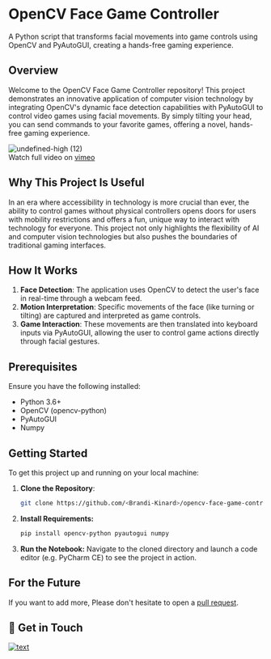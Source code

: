 # OpenCV Face Game Controller
A Python script that transforms facial movements into game controls using OpenCV and PyAutoGUI, creating a hands-free gaming experience.

## Overview
Welcome to the OpenCV Face Game Controller repository! This project demonstrates an innovative application of computer vision technology by integrating OpenCV's dynamic face detection capabilities with PyAutoGUI to control video games using facial movements. By simply tilting your head, you can send commands to your favorite games, offering a novel, hands-free gaming experience.

![undefined-high (12)](https://github.com/Brandi-Kinard/opencv-face-game-controller/assets/52756042/9571bfed-c2df-4322-a4e8-a2c9ffbbd0ce)
<br /> Watch full video on [vimeo](https://vimeo.com/946061259?share=copy)

## Why This Project Is Useful
In an era where accessibility in technology is more crucial than ever, the ability to control games without physical controllers opens doors for users with mobility restrictions and offers a fun, unique way to interact with technology for everyone. This project not only highlights the flexibility of AI and computer vision technologies but also pushes the boundaries of traditional gaming interfaces.

## How It Works
1. **Face Detection**: The application uses OpenCV to detect the user's face in real-time through a webcam feed.
2. **Motion Interpretation**: Specific movements of the face (like turning or tilting) are captured and interpreted as game controls.
3. **Game Interaction**: These movements are then translated into keyboard inputs via PyAutoGUI, allowing the user to control game actions directly through facial gestures.

## Prerequisites
Ensure you have the following installed:

- Python 3.6+
- OpenCV (opencv-python)
- PyAutoGUI
- Numpy

## Getting Started
To get this project up and running on your local machine:

1. **Clone the Repository**:
   ```bash
   git clone https://github.com/<Brandi-Kinard>/opencv-face-game-control.git
   ```
2. **Install Requirements:**
   ```bash
   pip install opencv-python pyautogui numpy
   ```
3. **Run the Notebook:**
   Navigate to the cloned directory and launch a code editor (e.g. PyCharm CE) to see the project in action.

## For the Future
If you want to add more, Please don't hesitate to open a [pull request](https://github.com/Brandi-Kinard/opencv-face-game-controller/pulls).

## 👋 Get in Touch
[![text](https://img.shields.io/badge/LinkedIn-0077B5?style=for-the-badge&logo=linkedin&logoColor=white)](https://www.linkedin.com/in/brandi-kinard)
